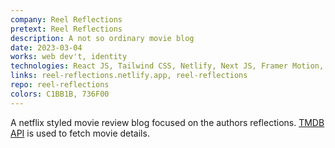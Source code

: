 ```yaml
---
company: Reel Reflections
pretext: Reel Reflections
description: A not so ordinary movie blog
date: 2023-03-04
works: web dev't, identity
technologies: React JS, Tailwind CSS, Netlify, Next JS, Framer Motion, NPM, Node JS
links: reel-reflections.netlify.app, reel-reflections
repo: reel-reflections
colors: C1BB1B, 736F00
---
```


A netflix styled movie review blog focused on the authors reflections. [TMDB API](https://www.themoviedb.org/) is used to fetch movie details.
